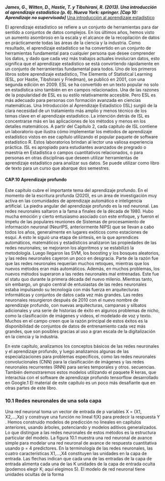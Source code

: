 ***James, G., Witten, D., Hastie, T. y Tibshirani, R. (2013). Una introducción al aprendizaje estadístico (p. 6). Nueva York: springer. [Cap 10: Aprendizaje no supervisado]***
[Una introducción al aprendizaje estadístico](https://hastie.su.domains/ISLR2/ISLRv2_website.pdf)

El aprendizaje estadístico se refiere a un conjunto de herramientas para dar sentido a conjuntos de datos complejos. En los últimos años, hemos visto un aumento asombroso en la escala y el alcance de la recopilación de datos en prácticamente todas las áreas de la ciencia y la industria. Como resultado, el aprendizaje estadístico se ha convertido en un conjunto de herramientas fundamental para cualquier persona que desee comprender los datos, y dado que cada vez más trabajos actuales involucran datos, esto significa que el aprendizaje estadístico se está convirtiendo rápidamente en un conjunto de herramientas fundamental para todos. Uno de los primeros libros sobre aprendizaje estadístico, The Elements of Statistical Learning (ESL, por Hastie, Tibshirani y Friedman), se publicó en 2001, con una segunda edición en 2009. ESL se ha convertido en un texto popular no solo en estadística sino también en en campos relacionados. Una de las razones de la popularidad de ESL es su estilo relativamente accesible. Pero ESL es más adecuado para personas con formación avanzada en ciencias matemáticas. Una Introducción al Aprendizaje Estadístico (ISL) surgió de la clara necesidad de un tratamiento más amplio y menos técnico de los temas clave en el aprendizaje estadístico. La intención detrás de ISL es concentrarse más en las aplicaciones de los métodos y menos en los detalles matemáticos. A partir del Capítulo 2, cada capítulo de ISL contiene un laboratorio que ilustra cómo implementar los métodos de aprendizaje estadístico vistos en ese capítulo utilizando el popular paquete de software estadístico R. Estos laboratorios brindan al lector una valiosa experiencia práctica. ISL es apropiado para estudiantes avanzados de pregrado o maestría en Estadística o campos cuantitativos relacionados, o para personas en otras disciplinas que deseen utilizar herramientas de aprendizaje estadístico para analizar sus datos. Se puede utilizar como libro de texto para un curso que abarque dos semestres.

#### CAP.10 Aprendizaje profundo

Este capítulo cubre el importante tema del aprendizaje profundo. En el momento de la escritura profunda (2020), es un área de investigación muy activa en las comunidades de aprendizaje automático e inteligencia artificial. La piedra angular del aprendizaje profundo es la red neuronal. Las redes neuronales saltaron a la fama a finales de la década de 1980. Hubo mucha emoción y cierto entusiasmo asociado con este enfoque, y fueron el ímpetu de las populares reuniones de Sistemas de procesamiento de información neuronal (NeurIPS, anteriormente NIPS) que se llevan a cabo todos los años, generalmente en lugares exóticos como estaciones de esquí. A esto le siguió una etapa de síntesis, en la que aprendices automáticos, matemáticos y estadísticos analizaron las propiedades de las redes neuronales; se mejoraron los algoritmos y se estabilizó la metodología. Luego llegaron las SVM, los boosting y los bosques aleatorios, y las redes neuronales cayeron un poco en desgracia. Parte de la razón fue que las redes neuronales requerían muchos retoques, mientras que los nuevos métodos eran más automáticos. Además, en muchos problemas, los nuevos métodos superaron a las redes neuronales mal entrenadas. Este fue el statu quo durante la primera década del nuevo milenio. Mientras tanto, sin embargo, un grupo central de entusiastas de las redes neuronales estaba impulsando su tecnología con más fuerza en arquitecturas informáticas y conjuntos de datos cada vez más grandes. Las redes neuronales resurgieron después de 2010 con el nuevo nombre de aprendizaje profundo, con nuevas arquitecturas, campanas y silbatos adicionales y una serie de historias de éxito en algunos problemas de nicho, como la clasificación de imágenes y videos, el modelado de voz y texto. Muchos en el campo creen que la razón principal de estos éxitos es la disponibilidad de conjuntos de datos de entrenamiento cada vez más grandes, que son posibles gracias al uso a gran escala de la digitalización en la ciencia y la industria.

En este capítulo, analizamos los conceptos básicos de las redes neuronales y el aprendizaje profundo, y luego analizamos algunas de las especializaciones para problemas específicos, como las redes neuronales convolucionales (CNN) para la clasificación de imágenes y las redes neuronales recurrentes (RNN) para series temporales y otros. secuencias. También demostraremos estos modelos utilizando el paquete R keras, que interactúa con el software de aprendizaje profundo tensorflow desarrollado en Google.1 El material de este capítulo es un poco más desafiante que en otras partes de este libro.

### 10.1 Redes neuronales de una sola capa

Una red neuronal toma un vector de entrada de p variables X = (X1, X2,...,Xp) y construye una función no lineal f(X) para predecir la respuesta Y . Hemos construido modelos de predicción no lineales en capítulos anteriores, usando árboles, potenciando y modelos aditivos generalizados. Lo que distingue a las redes neuronales de estos métodos es la estructura particular del modelo. La figura 10.1 muestra una red neuronal de avance simple para modelar una red neuronal de avance de respuesta cuantitativa usando p = 4 predictores. En la terminología de las redes neuronales, las cuatro características X1,...,X4 constituyen las unidades en la capa de entrada. Las flechas indican que cada una de las entradas de la capa de entrada alimenta cada una de las K unidades de la capa de entrada oculta (podemos elegir K; aquí elegimos 5). El modelo de red neuronal tiene unidades ocultas de la forma